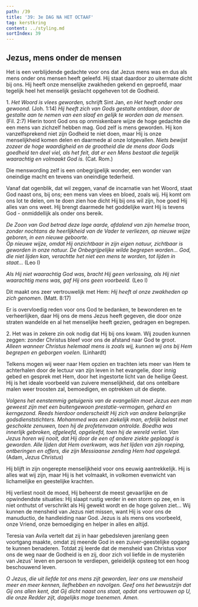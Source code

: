 ```yaml
---
path: /39
title: '39: 3e DAG NA HET OCTAAF'
tag: kerstkring
content: ../styling.md
sortIndex: 39
---
```


## Jezus, mens onder de mensen

Het is een verblijdende gedachte voor ons dat Jezus mens was en dus als mens onder ons mensen heeft geleefd. Hij staat daardoor zo uitermate dicht bij ons. Hij heeft onze menselijke zwakheden gekend en geproefd, maar tegelijk heel het menselijk geslacht opgeheven tot de Godheid.

1\. _Het Woord is vlees geworden,_ schrijft Sint Jan, _en Het heeft onder ons gewoond._ (Joh. 1:14) _Hij heeft zich van Gods gestalte ontdaan, door de gestalte aan te nemen van een slaaf en gelijk te worden aan de mensen._ (Fil. 2:7) Hierin toont God ons op onmiskenbare wijze de hoge gedachte die een mens van zichzelf hebben mag. God zelf is mens geworden. Hij kon vanzelfsprekend niet zijn Godheid te niet doen, maar Hij is onze menselijkheid komen delen en daarmede al onze lotgevallen. _Niets bewijst zozeer de hoge waardigheid en de grootheid die de mens door Gods goedheid ten deel viel, als het feit, dat er een Mens bestaat die tegelijk waarachtig en volmaakt God is._ (Cat. Rom.)

Die menswording zelf is een onbegrijpelijk wonder, een wonder van oneindige macht en tevens van oneindige tederheid.

Vanaf dat ogenblik, dat wil zeggen, vanaf de incarnatie van het Woord, staat God naast ons, bij ons; een mens van vlees en bloed, zoals wij. Hij komt om ons lot te delen, om te doen zien hoe dicht Hij bij ons wil zijn, hoe goed Hij alles van ons weet. Hij brengt daarmede het goddelijke want Hij is tevens God - onmiddellijk als onder ons bereik.

_De Zoon van God betrad deze lage aarde, afdalend van zijn hemelse troon, zonder nochtans de heerlijkheid van de Vader te verliezen, op nieuwe wijze geboren, in een nieuwe geboorte._  
_Op nieuwe wijze, omdat Hij onzichtbaar in zijn eigen natuur, zichtbaar is geworden in onze natuur. De Onbegrijpelijke wilde begrepen worden... God, die niet lijden kan, verachtte het niet een mens te worden, tot lijden in staat..._ (Leo I)

_Als Hij niet waarachtig God was, bracht Hij geen verlossing, als Hij niet waarachtig mens was, gaf Hij ons geen voorbeeld._ (Leo I)

Dit maakt ons zeer vertrouwelijk met Hem: _Hij heeft al onze zwakheden op zich genomen_. (Matt. 8:17)

Er is overvloedig reden voor ons God te bedanken, te bewonderen en te verheerlijken, daar Hij ons de mens Jezus heeft gegeven, die door onze straten wandelde en al het menselijke heeft gezien, gedragen en begrepen.

2\. Het was in zekere zin ook nodig dat Hij bij ons kwam. Wij zouden kunnen zeggen: zonder Christus bleef voor ons de afstand naar God te groot. _Alleen wanneer Christus helemaal mens is zoals wij, kunnen wij ons bij Hem begrepen en geborgen voelen._ (Linhardt)

Telkens mogen wij weer naar Hem opzien en trachten iets meer van Hem te achterhalen door de lectuur van zijn leven in het evangelie, door innig gebed en gesprek met Hem, door het ingestorte licht van de heilige Geest. Hij is het ideale voorbeeld van zuivere menselijkheid, dat ons ontelbare malen weer troosten zal, bemoedigen, en optrekken uit de diepte.

_Volgens het eenstemmig getuigenis van de evangeliën moet Jezus een man geweest zijn met een buitengewoon prestatie-vermogen, gehard en kerngezond. Reeds hierdoor onderscheidt Hij zich van andere belangrijke godsdienststichters. Mohammed was een ziekelijk man, erfelijk belast met geschokte zenuwen, toen hij de profetenvaan ontrolde. Boedha was innerlijk gebroken, afgeleefd, opgeleefd, toen hij de wereld verliet. Van Jezus horen wij nooit, dat Hij door de een of andere ziekte geplaagd is geworden. Alle lijden dat Hem overkwam, was het lijden van zijn roeping, ontberingen en offers, die zijn Messiaanse zending Hem had opgelegd._ (Adam, _Jezus Christus_)

Hij blijft in zijn ongerepte menselijkheid voor ons eeuwig aantrekkelijk. Hij is alles wat wij zijn, maar Hij is het volmaakt, in volkomen evenwicht van lichamelijke en geestelijke krachten.

Hij verliest nooit de moed, Hij beheerst de meest gevaarlijke en de opwindendste situaties: Hij slaapt rustig verder in een storm op zee, en is niet onthutst of verschrikt als Hij gewekt wordt en de hoge golven ziet... Wij kunnen de mensheid van Jezus niet missen, want Hij is voor ons de manuductio, de handleiding naar God. Jezus is als mens ons voorbeeld, onze Vriend, onze bemoediging en helper in alles en altijd.

Teresia van Avila vertelt dat zij in haar gebedsleven jarenlang geen voortgang maakte, omdat zij meende God in een zuiver-geestelijke opgang te kunnen benaderen. Totdat zij leerde dat de mensheid van Christus voor ons de weg naar de Godheid is en zij, door zich vol liefde in de mysteriën van Jezus' leven en persoon te verdiepen, geleidelijk opsteeg tot een hoog beschouwend leven.

_O Jezus, die uit liefde tot ons mens zijt geworden, leer ons uw mensheid meer en meer kennen, liefhebben en navolgen. Geef ons het bewustzijn dat Gij ons allen kent, dat Gij dicht naast ons staat, opdat ons vertrouwen op U, die onze Redder zijt, dagelijks moge toenemen. Amen._
